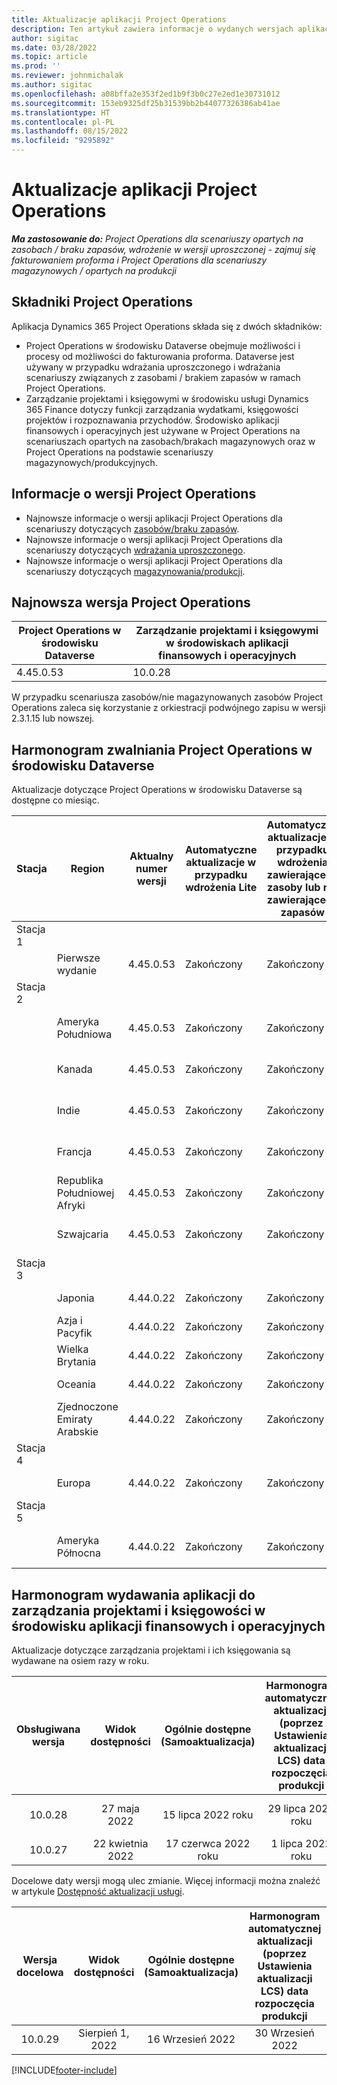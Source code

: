 ```yaml
---
title: Aktualizacje aplikacji Project Operations
description: Ten artykuł zawiera informacje o wydanych wersjach aplikacji Dynamics 365 Project Operations.
author: sigitac
ms.date: 03/28/2022
ms.topic: article
ms.prod: ''
ms.reviewer: johnmichalak
ms.author: sigitac
ms.openlocfilehash: a08bffa2e353f2ed1b9f3b0c27e2ed1e30731012
ms.sourcegitcommit: 153eb9325df25b31539bb2b44077326386ab41ae
ms.translationtype: HT
ms.contentlocale: pl-PL
ms.lasthandoff: 08/15/2022
ms.locfileid: "9295892"
---
```

# <a name="project-operations-updates"></a>Aktualizacje aplikacji Project Operations

_**Ma zastosowanie do:** Project Operations dla scenariuszy opartych na zasobach / braku zapasów, wdrożenie w wersji uproszczonej - zajmuj się fakturowaniem proforma i Project Operations dla scenariuszy magazynowych / opartych na produkcji_



## <a name="project-operations-components"></a>Składniki Project Operations

Aplikacja Dynamics 365 Project Operations składa się z dwóch składników:

- Project Operations w środowisku Dataverse obejmuje możliwości i procesy od możliwości do fakturowania proforma. Dataverse jest używany w przypadku wdrażania uproszczonego i wdrażania scenariuszy związanych z zasobami / brakiem zapasów w ramach Project Operations.
- Zarządzanie projektami i księgowymi w środowisku usługi Dynamics 365 Finance dotyczy funkcji zarządzania wydatkami, księgowości projektów i rozpoznawania przychodów. Środowisko aplikacji finansowych i operacyjnych jest używane w Project Operations na scenariuszach opartych na zasobach/brakach magazynowych oraz w Project Operations na podstawie scenariuszy magazynowych/produkcyjnych.

## <a name="project-operations-release-notes"></a>Informacje o wersji Project Operations
- Najnowsze informacje o wersji aplikacji Project Operations dla scenariuszy dotyczących [zasobów/braku zapasów](whats-new-july-2022-resource-based.md).
- Najnowsze informacje o wersji aplikacji Project Operations dla scenariuszy dotyczących [wdrażania uproszczonego](../pro/whats-new/whats-new-july-2022-lite.md).
- Najnowsze informacje o wersji aplikacji Project Operations dla scenariuszy dotyczących [magazynowania/produkcji](../prod-pma/whats-new/whats-new-jul-2022-stocked.md).

## <a name="project-operations-latest-version"></a>Najnowsza wersja Project Operations

| Project Operations w środowisku Dataverse | Zarządzanie projektami i księgowymi w środowiskach aplikacji finansowych i operacyjnych | 
| --- | --- |
| 4.45.0.53 | 10.0.28 |

W przypadku scenariusza zasobów/nie magazynowanych zasobów Project Operations zaleca się korzystanie z orkiestracji podwójnego zapisu w wersji 2.3.1.15 lub nowszej.

## <a name="release-schedule-for-project-operations-on-dataverse-environment"></a>Harmonogram zwalniania Project Operations w środowisku Dataverse

Aktualizacje dotyczące Project Operations w środowisku Dataverse są dostępne co miesiąc. 

| Stacja | Region | Aktualny numer wersji | Automatyczne aktualizacje w przypadku wdrożenia Lite | Automatyczne aktualizacje w przypadku wdrożenia zawierającego zasoby lub nie zawierającego zapasów | Następny numer wersji | Następna wersja ogólnie dostępna |
|-----------|-----------------------|-----------------|--------------------|---------------------|---------------------|---------------------|
| Stacja 1 |   &nbsp;              |    &nbsp;       | &nbsp;             |      &nbsp;         |      &nbsp;         |      &nbsp;         |
|   &nbsp;  | Pierwsze wydanie         |  4.45.0.53      | Zakończony           | Zakończony            | Do ustalenia                 | Sierpień 26, 2022       |
| Stacja 2 |   &nbsp;              |    &nbsp;       | &nbsp;             |      &nbsp;         |      &nbsp;         |      &nbsp;         |
|   &nbsp;  | Ameryka Południowa         |  4.45.0.53      | Zakończony           | Zakończony            | Do ustalenia                 | 02 Wrzesień 2022       |
|   &nbsp;  | Kanada                |  4.45.0.53      | Zakończony           | Zakończony            | Do ustalenia                 | 02 Wrzesień 2022       |
|   &nbsp;  | Indie                 |  4.45.0.53      | Zakończony           | Zakończony            | Do ustalenia                 | 02 Wrzesień 2022       |
|   &nbsp;  | Francja                |  4.45.0.53      | Zakończony           | Zakończony            | Do ustalenia                 | 02 Wrzesień 2022       |
|   &nbsp;  | Republika Południowej Afryki          |  4.45.0.53      | Zakończony           | Zakończony            | Do ustalenia                 | 02 Wrzesień 2022       |
|   &nbsp;  | Szwajcaria           |  4.45.0.53      | Zakończony           | Zakończony            | Do ustalenia                 | 02 Wrzesień 2022       |
| Stacja 3 |      &nbsp;           |     &nbsp;      |     &nbsp;         |      &nbsp;         |      &nbsp;         |      &nbsp;         |
|   &nbsp;  | Japonia                 |  4.44.0.22      | Zakończony      | Zakończony       | 4.45.0.53                 | Sierpień 19, 2022       |
|   &nbsp;  | Azja i Pacyfik          |  4.44.0.22      | Zakończony      | Zakończony       | 4.45.0.53                 | Sierpień 19, 2022       |
|   &nbsp;  | Wielka Brytania         |  4.44.0.22      | Zakończony      | Zakończony       | 4.45.0.53                 | Sierpień 19, 2022       |
|   &nbsp;  | Oceania               |  4.44.0.22      | Zakończony      | Zakończony       | 4.45.0.53                 | Sierpień 19, 2022       |
|   &nbsp;  | Zjednoczone Emiraty Arabskie  |  4.44.0.22      | Zakończony      | Zakończony       | 4.45.0.53                 | Sierpień 19, 2022       |
| Stacja 4 |     &nbsp;            |     &nbsp;      |     &nbsp;         |      &nbsp;         |      &nbsp;         |      &nbsp;         |
|   &nbsp;  | Europa                |  4.44.0.22      | Zakończony           | Zakończony            | 4.45.0.53           | Sierpień 26, 2022       |
| Stacja 5 |     &nbsp;            |     &nbsp;      |     &nbsp;         |      &nbsp;         |      &nbsp;         |      &nbsp;         |
|   &nbsp;  | Ameryka Północna         |  4.44.0.22      | Zakończony           | Zakończony            | 4.45.0.53           | 02 Wrzesień 2022       |

## <a name="release-schedule-for-project-management-and-accounting-in-the-finance-and-operations-apps-environment"></a>Harmonogram wydawania aplikacji do zarządzania projektami i księgowości w środowisku aplikacji finansowych i operacyjnych

Aktualizacje dotyczące zarządzania projektami i ich księgowania są wydawane na osiem razy w roku.

|Obsługiwana wersja| Widok dostępności | Ogólnie dostępne (Samoaktualizacja) | Harmonogram automatycznej aktualizacji (poprzez Ustawienia aktualizacji LCS) data rozpoczęcia produkcji |   Koniec świadczenia usług   |
|:---------------:|:---------------------------:|:---------------------------------:|:--------------------------------------------------------------------:|:------------------:|
|     10.0.28     |      27 maja 2022           |        15 lipca 2022 roku              |                          29 lipca 2022 roku                               | 21 października 2022   |
|     10.0.27     |      22 kwietnia 2022         |        17 czerwca 2022 roku              |                          1 lipca 2022 roku                                | 16 Wrzesień 2022 |

Docelowe daty wersji mogą ulec zmianie. Więcej informacji można znaleźć w artykule [Dostępność aktualizacji usługi](/dynamics365/fin-ops-core/fin-ops/get-started/public-preview-releases?toc=%2fdynamics365%2ffinance%2ftoc.json).

|Wersja docelowa | Widok dostępności | Ogólnie dostępne (Samoaktualizacja) | Harmonogram automatycznej aktualizacji (poprzez Ustawienia aktualizacji LCS) data rozpoczęcia produkcji |   Koniec świadczenia usług   |
|:---------------:|:---------------------------:|:---------------------------------:|:--------------------------------------------------------------------:|:------------------:|
|     10.0.29     |      Sierpień 1, 2022         |       16 Wrzesień 2022          |                        30 Wrzesień 2022                            | 13 stycznia 2023   |

[!INCLUDE[footer-include](../includes/footer-banner.md)]
